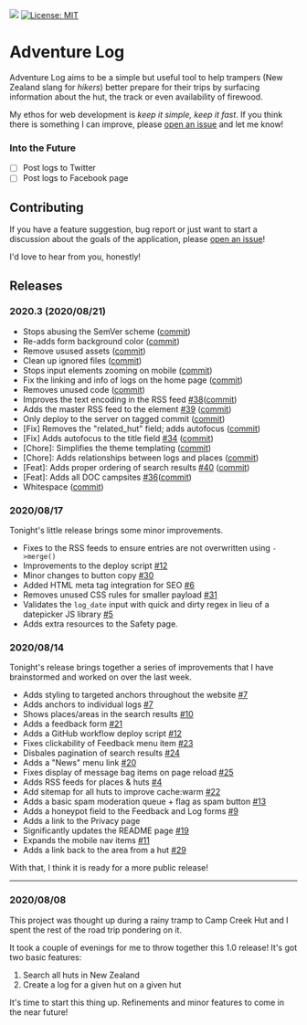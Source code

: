 ![](https://img.shields.io/uptimerobot/ratio/m785755282-f5ee4e9d0e6a7e2d9e757d1d?label=Uptime) [![License: MIT](https://img.shields.io/badge/License-MIT-yellow.svg)](https://opensource.org/licenses/MIT)

# Adventure Log

Adventure Log aims to be a simple but useful tool to help trampers (New Zealand slang for _hikers_) better prepare for their trips by surfacing information about the hut, the track or even availability of firewood.

My ethos for web development is _keep it simple, keep it fast_. If you think there is something I can improve, please [open an issue](https://github.com/finnito/adventure-log/issues/new) and let me know!

### Into the Future

- [ ] Post logs to Twitter
- [ ] Post logs to Facebook page

## Contributing

If you have a feature suggestion, bug report or just want to start a discussion about the goals of the application, please [open an issue](https://github.com/finnito/adventure-log/issues/new)!

I'd love to hear from you, honestly!

## Releases

### 2020.3 (2020/08/21)

 - Stops abusing the SemVer scheme ([commit](https://github.com/finnito/adventure-log/commit/680f283f4d5811b6cb061f83ed93a6a981e0833e))
 - Re-adds form background color ([commit](https://github.com/finnito/adventure-log/commit/fca980ae5bd698c830856bc52c38ed05f7ef568b))
 - Remove usused assets ([commit](https://github.com/finnito/adventure-log/commit/37fb153c3b70ab7de61bdd9bc6af139898cdebc6))
 - Clean up ignored files ([commit](https://github.com/finnito/adventure-log/commit/0571a31851d25d9f7f9e5683a086e2b47ed41bb7))
 - Stops input elements zooming on mobile ([commit](https://github.com/finnito/adventure-log/commit/b04d56e8699bff95f4c7c708aea5a53edbef9f69))
 - Fix the linking and info of logs on the home page ([commit](https://github.com/finnito/adventure-log/commit/5ca67717e0a3e5fe8979269edcf47fdb4250dd13))
 - Removes unused code ([commit](https://github.com/finnito/adventure-log/commit/2acb1f2a2e3076d32653c0c85d8d20edd184a338))
 - Improves the text encoding in the RSS feed [#38](https://github.com/finnito/adventure-log/issues/38)([commit](https://github.com/finnito/adventure-log/commit/7bcf8d855c670689304a1a745685f840e5384320))
 - Adds the master RSS feed to the <head> element [#39](https://github.com/finnito/adventure-log/issues/39) ([commit](https://github.com/finnito/adventure-log/commit/430c18ff95ed5ca8ef56484ca2fd47f86f2da2b0))
 - Only deploy to the server on tagged commit ([commit](https://github.com/finnito/adventure-log/commit/8c44f71652f49e1fdd8b3e2dff22b39553261257))
 - [Fix] Removes the "related_hut" field; adds autofocus ([commit](https://github.com/finnito/adventure-log/commit/987bc4885d31987997642c49f4bb19c8c9e5642f))
 - [Fix] Adds autofocus to the title field [#34](https://github.com/finnito/adventure-log/issues/34) ([commit](https://github.com/finnito/adventure-log/commit/bdbb62fd6fdc8d60a4b3cc7e23b77dfc168a820b))
 - [Chore]: Simplifies the theme templating ([commit](https://github.com/finnito/adventure-log/commit/bd7ac6482cfd4c261e31bf0a98898acedafae637))
 - [Chore]: Adds relationships between logs and places ([commit](https://github.com/finnito/adventure-log/commit/78e846aaf97c76208db934ba672785f9103e7f93))
 - [Feat]: Adds proper ordering of search results [#40](https://github.com/finnito/adventure-log/issues/40) ([commit](https://github.com/finnito/adventure-log/commit/702602a2e95453059672376a7b75d1dfd7bb41e4))
 - [Feat]: Adds all DOC campsites [#36](https://github.com/finnito/adventure-log/issues/36)([commit](https://github.com/finnito/adventure-log/commit/54a662f825feccf0b0fd5e66108a400d49c12b48))
 - Whitespace ([commit](https://github.com/finnito/adventure-log/commit/e23143bbbd2c6f85b92a2a502222c4af2d986ae7))

### 2020/08/17

Tonight's little release brings some minor improvements.

- Fixes to the RSS feeds to ensure entries are not overwritten using `->merge()`
- Improvements to the deploy script [#12](https://github.com/finnito/adventure-log/issues/12)
- Minor changes to button copy [#30](https://github.com/finnito/adventure-log/issues/30)
- Added HTML meta tag integration for SEO [#6](https://github.com/finnito/adventure-log/issues/6)
- Removes unused CSS rules for smaller payload [#31](https://github.com/finnito/adventure-log/issues/31)
- Validates the `log_date` input with quick and dirty regex in lieu of a datepicker JS library [#5](https://github.com/finnito/adventure-log/issues/5)
- Adds extra resources to the Safety page.

### 2020/08/14

Tonight's release brings together a series of improvements that I have brainstormed and worked on over the last week.

- Adds styling to targeted anchors throughout the website [#7](https://github.com/finnito/adventure-log/issues/7)
- Adds anchors to individual logs [#7](https://github.com/finnito/adventure-log/issues/7)
- Shows places/areas in the search results [#10](https://github.com/finnito/adventure-log/issues/10)
- Adds a feedback form [#21](https://github.com/finnito/adventure-log/issues/21)
- Adds a GitHub workflow deploy script [#12](https://github.com/finnito/adventure-log/issues/12)
- Fixes clickability of Feedback menu item [#23](https://github.com/finnito/adventure-log/issues/23)
- Disbales pagination of search results [#24](https://github.com/finnito/adventure-log/issues/24)
- Adds a "News" menu link [#20](https://github.com/finnito/adventure-log/issues/20)
- Fixes display of message bag items on page reload [#25](https://github.com/finnito/adventure-log/issues/25)
- Adds RSS feeds for places & huts [#4](https://github.com/finnito/adventure-log/issues/4)
- Add sitemap for all huts to improve cache:warm [#22](https://github.com/finnito/adventure-log/issues/22)
- Adds a basic spam moderation queue + flag as spam button [#13](https://github.com/finnito/adventure-log/issues/13)
- Adds a honeypot field to the Feedback and Log forms [#9](https://github.com/finnito/adventure-log/issues/9)
- Adds a link to the Privacy page
- Significantly updates the README page [#19](https://github.com/finnito/adventure-log/issues/19)
- Expands the mobile nav items [#11](https://github.com/finnito/adventure-log/issues/11)
- Adds a link back to the area from a hut [#29](https://github.com/finnito/adventure-log/issues/29)

With that, I think it is ready for a more public release!

---

### 2020/08/08

This project was thought up during a rainy tramp to Camp Creek Hut and I spent the rest of the road trip pondering on it.

It took a couple of evenings for me to throw together this 1.0 release! It's got two basic features:

1. Search all huts in New Zealand
2. Create a log for a given hut on a given hut

It's time to start this thing up. Refinements and minor features to come in the near future!
